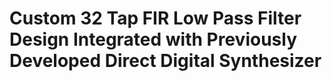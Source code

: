 # Custom 32 Tap FIR Low Pass Filter Design Integrated with Previously Developed Direct Digital Synthesizer
